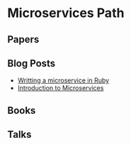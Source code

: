 # Microservices Path

## Papers

## Blog Posts

- [Writting a microservice in Ruby](https://blog.codeship.com/writing-microservice-in-ruby/)
- [Introduction to Microservices](https://www.nginx.com/blog/introduction-to-microservices/)

## Books

## Talks
